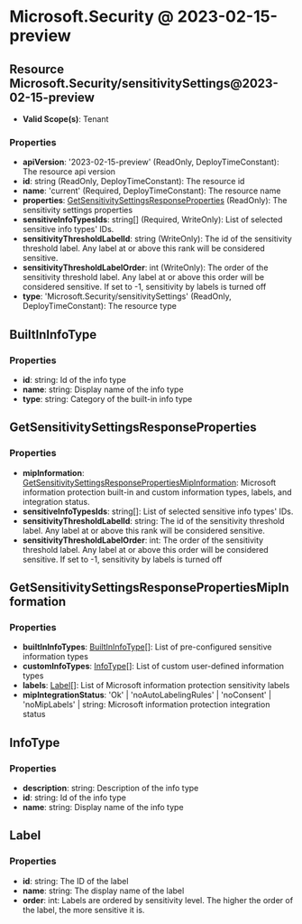 # Microsoft.Security @ 2023-02-15-preview

## Resource Microsoft.Security/sensitivitySettings@2023-02-15-preview
* **Valid Scope(s)**: Tenant
### Properties
* **apiVersion**: '2023-02-15-preview' (ReadOnly, DeployTimeConstant): The resource api version
* **id**: string (ReadOnly, DeployTimeConstant): The resource id
* **name**: 'current' (Required, DeployTimeConstant): The resource name
* **properties**: [GetSensitivitySettingsResponseProperties](#getsensitivitysettingsresponseproperties) (ReadOnly): The sensitivity settings properties
* **sensitiveInfoTypesIds**: string[] (Required, WriteOnly): List of selected sensitive info types' IDs.
* **sensitivityThresholdLabelId**: string (WriteOnly): The id of the sensitivity threshold label. Any label at or above this rank will be considered sensitive.
* **sensitivityThresholdLabelOrder**: int (WriteOnly): The order of the sensitivity threshold label. Any label at or above this order will be considered sensitive. If set to -1, sensitivity by labels is turned off
* **type**: 'Microsoft.Security/sensitivitySettings' (ReadOnly, DeployTimeConstant): The resource type

## BuiltInInfoType
### Properties
* **id**: string: Id of the info type
* **name**: string: Display name of the info type
* **type**: string: Category of the built-in info type

## GetSensitivitySettingsResponseProperties
### Properties
* **mipInformation**: [GetSensitivitySettingsResponsePropertiesMipInformation](#getsensitivitysettingsresponsepropertiesmipinformation): Microsoft information protection built-in and custom information types, labels, and integration status.
* **sensitiveInfoTypesIds**: string[]: List of selected sensitive info types' IDs.
* **sensitivityThresholdLabelId**: string: The id of the sensitivity threshold label. Any label at or above this rank will be considered sensitive.
* **sensitivityThresholdLabelOrder**: int: The order of the sensitivity threshold label. Any label at or above this order will be considered sensitive. If set to -1, sensitivity by labels is turned off

## GetSensitivitySettingsResponsePropertiesMipInformation
### Properties
* **builtInInfoTypes**: [BuiltInInfoType](#builtininfotype)[]: List of pre-configured sensitive information types
* **customInfoTypes**: [InfoType](#infotype)[]: List of custom user-defined information types
* **labels**: [Label](#label)[]: List of Microsoft information protection sensitivity labels
* **mipIntegrationStatus**: 'Ok' | 'noAutoLabelingRules' | 'noConsent' | 'noMipLabels' | string: Microsoft information protection integration status

## InfoType
### Properties
* **description**: string: Description of the info type
* **id**: string: Id of the info type
* **name**: string: Display name of the info type

## Label
### Properties
* **id**: string: The ID of the label
* **name**: string: The display name of the label
* **order**: int: Labels are ordered by sensitivity level. The higher the order of the label, the more sensitive it is.

